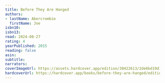 ```yaml
---
title: Before They Are Hanged
authors:
- lastName: Abercrombie
  firstName: Joe
isbn10:
isbn13:
read: 2024-08-27
rating: 4
yearPublished: 2015
reading: false
asin:
subtitle:
narrators:
coverImageUrl: https://assets.hardcover.app/edition/30422613/2de6bd19d1675b8b45309695e9530b15adc7e7e2.jpeg
hardcoverUrl: https://hardcover.app/books/before-they-are-hanged/editions/31497239
---
```


